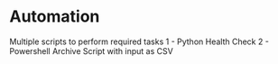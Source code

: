 # Automation
Multiple scripts to perform required tasks 
1 - Python Health Check
2 - Powershell Archive Script with input as CSV
